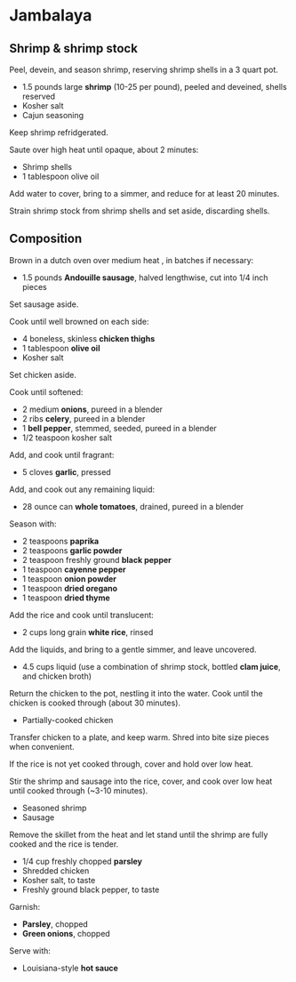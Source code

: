 # Jambalaya

## Shrimp & shrimp stock

Peel, devein, and season shrimp, reserving shrimp shells in a 3 quart pot.

- 1.5 pounds large **shrimp** (10-25 per pound), peeled and deveined, shells reserved
- Kosher salt
- Cajun seasoning

Keep shrimp refridgerated.

Saute over high heat until opaque, about 2 minutes:

- Shrimp shells
- 1 tablespoon olive oil

Add water to cover, bring to a simmer, and reduce for at least 20 minutes.

Strain shrimp stock from shrimp shells and set aside, discarding shells.

## Composition

Brown in a dutch oven over medium heat , in batches if necessary:

- 1.5 pounds **Andouille sausage**, halved lengthwise, cut into 1/4 inch pieces

Set sausage aside.

Cook until well browned on each side:

- 4 boneless, skinless **chicken thighs**
- 1 tablespoon **olive oil**
- Kosher salt

Set chicken aside.

Cook until softened:

- 2 medium **onions**, pureed in a blender
- 2 ribs **celery**, pureed in a blender
- 1 **bell pepper**, stemmed, seeded, pureed in a blender
- 1/2 teaspoon kosher salt

Add, and cook until fragrant:

- 5 cloves **garlic**, pressed

Add, and cook out any remaining liquid:

- 28 ounce can **whole tomatoes**, drained, pureed in a blender

Season with:

- 2 teaspoons **paprika**
- 2 teaspoons **garlic powder**
- 2 teaspoon freshly ground **black pepper**
- 1 teaspoon **cayenne pepper**
- 1 teaspoon **onion powder**
- 1 teaspoon **dried oregano**
- 1 teaspoon **dried thyme**

Add the rice and cook until translucent:

- 2 cups long grain **white rice**, rinsed

Add the liquids, and bring to a gentle simmer, and leave uncovered.

- 4.5 cups liquid (use a combination of shrimp stock, bottled **clam juice**, and chicken broth)

Return the chicken to the pot, nestling it into the water. Cook until the chicken is cooked through (about 30 minutes).

- Partially-cooked chicken

Transfer chicken to a plate, and keep warm. Shred into bite size pieces when convenient.

If the rice is not yet cooked through, cover and hold over low heat.

Stir the shrimp and sausage into the rice, cover, and cook over low heat until cooked through (~3-10 minutes).

- Seasoned shrimp
- Sausage

Remove the skillet from the heat and let stand until the shrimp are fully cooked and the rice is tender.

- 1/4 cup freshly chopped **parsley**
- Shredded chicken
- Kosher salt, to taste
- Freshly ground black pepper, to taste

Garnish:

- **Parsley**, chopped
- **Green onions**, chopped

Serve with:

- Louisiana-style **hot sauce**
